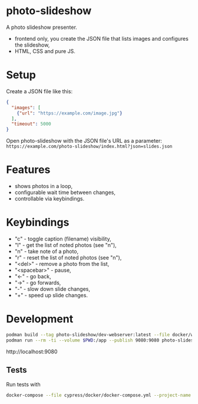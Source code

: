# photo-slideshow

A photo slideshow presenter.

* frontend only, you create the JSON file that lists images
  and configures the slideshow,
* HTML, CSS and pure JS.

# Setup

Create a JSON file like this:

```json
{
  "images": [
    {"url": "https://example.com/image.jpg"}
  ],
  "timeout": 5000
}
```

Open photo-slideshow with the JSON file's URL as
a parameter: `https://example.com/photo-slideshow/index.html?json=slides.json`

# Features

* shows photos in a loop,
* configurable wait time between changes,
* controllable via keybindings.

# Keybindings

* "c" - toggle caption (filename) visibility,
* "l" - get the list of noted photos (see "n"),
* "n" - take note of a photo,
* "r" - reset the list of noted photos (see "n"),
* "&lt;del>" - remove a photo from the list,
* "&lt;spacebar>" - pause,
* "←" - go back,
* "→" - go forwards,
* "-" - slow down slide changes,
* "+" - speed up slide changes.

# Development

```bash
podman build --tag photo-slideshow/dev-webserver:latest --file docker/webserver.Dockerfile .
podman run --rm -ti --volume $PWD:/app --publish 9080:9080 photo-slideshow/dev-webserver:latest
```

http://localhost:9080

## Tests

Run tests with

```bash
docker-compose --file cypress/docker/docker-compose.yml --project-name photo-slideshow run --rm cypress
```
